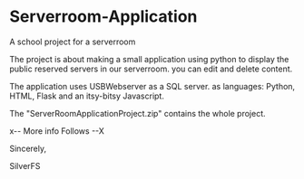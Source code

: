 # Serverroom-Application
A school project for a serverroom


The project is about making a small application using python to display the public reserved servers in our serverroom. you can edit and delete content. 

The application uses USBWebserver as a SQL server.
as languages: Python, HTML, Flask and an itsy-bitsy Javascript.

The "ServerRoomApplicationProject.zip" contains the whole project.

x-- More info Follows --X


Sincerely,


SilverFS
